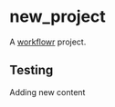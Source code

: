 
# new_project

A [workflowr][] project.

[workflowr]: https://github.com/workflowr/workflowr

## Testing

Adding new content

